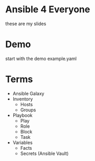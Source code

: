 # Ansible 4 Everyone
these are my slides

# Demo
start with the demo example.yaml

# Terms
- Ansible Galaxy
- Inventory
  - Hosts
  - Groups
- Playbook
  - Play
  - Role
  - Block
  - Task
- Variables
  - Facts
  - Secrets (Ansible Vault)

